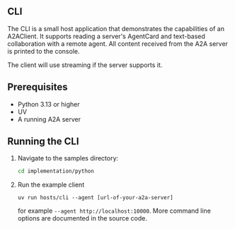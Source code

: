 ## CLI

The CLI is a small host application that demonstrates the capabilities of an A2AClient. It supports reading a server's AgentCard and text-based collaboration with a remote agent. All content received from the A2A server is printed to the console. 

The client will use streaming if the server supports it.

## Prerequisites

- Python 3.13 or higher
- UV
- A running A2A server

## Running the CLI

1. Navigate to the samples directory:
    ```bash
    cd implementation/python
    ```
2. Run the example client
    ```
    uv run hosts/cli --agent [url-of-your-a2a-server]
    ```

   for example `--agent http://localhost:10000`. More command line options are documented in the source code. 
